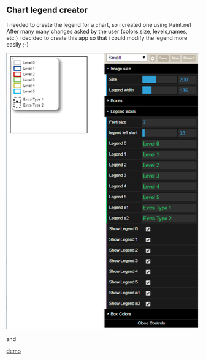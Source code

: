 ## Chart legend creator

I needed to create the legend for a chart, so i created one using Paint.net
After many many changes asked by the user (colors,size, levels,names, etc.) i decided to create this app so that i could modify the legend more easily ;-)

  ![screenshot](https://github.com/fkossyvas/Chart-legend-creator/blob/master/screenshot.png)
  
  and 
  
  [demo](https://fkossyvas.github.io/Chart-legend-creator/)
